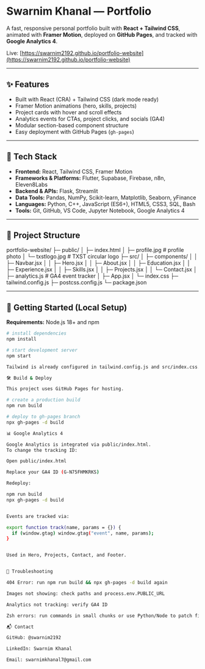 # Swarnim Khanal — Portfolio

A fast, responsive personal portfolio built with **React + Tailwind CSS**, animated with **Framer Motion**, deployed on **GitHub Pages**, and tracked with **Google Analytics 4**.

Live: [https://swarnim2192.github.io/portfolio-website](https://swarnim2192.github.io/portfolio-website)

---

## ✨ Features
- Built with React (CRA) + Tailwind CSS (dark mode ready)
- Framer Motion animations (hero, skills, projects)
- Project cards with hover and scroll effects
- Analytics events for CTAs, project clicks, and socials (GA4)
- Modular section-based component structure
- Easy deployment with GitHub Pages (`gh-pages`)

---

## 🧱 Tech Stack
- **Frontend:** React, Tailwind CSS, Framer Motion  
- **Frameworks & Platforms:** Flutter, Supabase, Firebase, n8n, Eleven8Labs  
- **Backend & APIs:** Flask, Streamlit  
- **Data Tools:** Pandas, NumPy, Scikit-learn, Matplotlib, Seaborn, yFinance  
- **Languages:** Python, C++, JavaScript (ES6+), HTML5, CSS3, SQL, Bash  
- **Tools:** Git, GitHub, VS Code, Jupyter Notebook, Google Analytics 4  

---

## 📁 Project Structure
portfolio-website/
├─ public/
│ ├─ index.html
│ ├─ profile.jpg # profile photo
│ └─ txstlogo.jpg # TXST circular logo
├─ src/
│ ├─ components/
│ │ ├─ Navbar.jsx
│ │ ├─ Hero.jsx
│ │ ├─ About.jsx
│ │ ├─ Education.jsx
│ │ ├─ Experience.jsx
│ │ ├─ Skills.jsx
│ │ ├─ Projects.jsx
│ │ └─ Contact.jsx
│ ├─ analytics.js # GA4 event tracker
│ ├─ App.jsx
│ └─ index.css
├─ tailwind.config.js
├─ postcss.config.js
└─ package.json


---

## 🚀 Getting Started (Local Setup)
**Requirements:** Node.js 18+ and npm

```bash
# install dependencies
npm install

# start development server
npm start

Tailwind is already configured in tailwind.config.js and src/index.css.

🛠️ Build & Deploy

This project uses GitHub Pages for hosting.

# create a production build
npm run build

# deploy to gh-pages branch
npx gh-pages -d build

📊 Google Analytics 4

Google Analytics is integrated via public/index.html.
To change the tracking ID:

Open public/index.html

Replace your GA4 ID (G-N75FHMKRKS)

Redeploy:

npm run build
npx gh-pages -d build


Events are tracked via:

export function track(name, params = {}) {
  if (window.gtag) window.gtag("event", name, params);
}


Used in Hero, Projects, Contact, and Footer.


🧩 Troubleshooting

404 Error: run npm run build && npx gh-pages -d build again

Images not showing: check paths and process.env.PUBLIC_URL

Analytics not tracking: verify GA4 ID

Zsh errors: run commands in small chunks or use Python/Node to patch files

📬 Contact

GitHub: @swarnim2192

LinkedIn: Swarnim Khanal

Email: swarnimkhanal7@gmail.com

